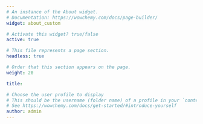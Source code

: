 ```yaml
---
# An instance of the About widget.
# Documentation: https://wowchemy.com/docs/page-builder/
widget: about_custom

# Activate this widget? true/false
active: true

# This file represents a page section.
headless: true

# Order that this section appears on the page.
weight: 20

title:

# Choose the user profile to display
# This should be the username (folder name) of a profile in your `content/authors/` folder.
# See https://wowchemy.com/docs/get-started/#introduce-yourself
author: admin
---
```

